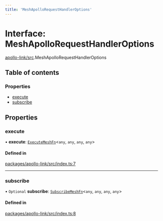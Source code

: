 ```yaml
---
title: 'MeshApolloRequestHandlerOptions'
---
```


# Interface: MeshApolloRequestHandlerOptions

[apollo-link/src](../modules/apollo_link_src).MeshApolloRequestHandlerOptions

## Table of contents

### Properties

- [execute](apollo_link_src.MeshApolloRequestHandlerOptions#execute)
- [subscribe](apollo_link_src.MeshApolloRequestHandlerOptions#subscribe)

## Properties

### execute

• **execute**: [`ExecuteMeshFn`](../modules/runtime_src#executemeshfn)\<`any`, `any`, `any`, `any`>

#### Defined in

[packages/apollo-link/src/index.ts:7](https://github.com/Urigo/graphql-mesh/blob/master/packages/apollo-link/src/index.ts#L7)

___

### subscribe

• `Optional` **subscribe**: [`SubscribeMeshFn`](../modules/runtime_src#subscribemeshfn)\<`any`, `any`, `any`, `any`>

#### Defined in

[packages/apollo-link/src/index.ts:8](https://github.com/Urigo/graphql-mesh/blob/master/packages/apollo-link/src/index.ts#L8)
